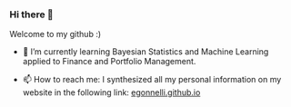 ### Hi there 👋

Welcome to my github :)

- 🌱 I’m currently learning Bayesian Statistics and Machine Learning applied to Finance and Portfolio Management.

- 📫 How to reach me: I synthesized all my personal information on my website in the following link: [egonnelli.github.io](https://egonnelli.github.io) 

<!--
**egonnelli/egonnelli** is a ✨ _special_ ✨ repository because its `README.md` (this file) appears on your GitHub profile.

Here are some ideas to get you started:

- 🔭 I’m currently working on ...
- 🌱 I’m currently learning ...
- 👯 I’m looking to collaborate on ...
- 🤔 I’m looking for help with ...
- 💬 Ask me about ...
- 📫 How to reach me: ...
- 😄 Pronouns: ...
- ⚡ Fun fact: ...
-->
